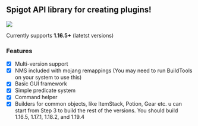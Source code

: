 ## Spigot API library for creating plugins!
[![](https://jitpack.io/v/steveyxz/SunnyUtils.svg)](https://jitpack.io/#steveyxz/SunnyUtils)

Currently supports **1.16.5+** (latetst versions)

### Features

- [x] Multi-version support
- [x] NMS included with mojang remappings (You may need to run BuildTools on your system to use this)
- [x] Basic GUI framework
- [x] Simple predicate system
- [x] Command helper
- [x] Builders for common objects, like ItemStack, Potion, Gear etc. u can start from Step 3 to build the rest of the versions. You should build 1.16.5, 1.17.1, 1.18.2, and 1.19.4